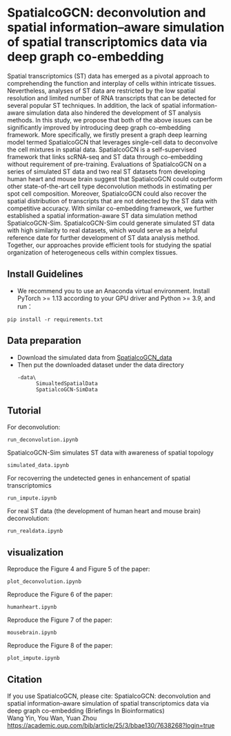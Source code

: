 # SpatialcoGCN: deconvolution and spatial information–aware simulation of spatial transcriptomics data via deep graph co-embedding
Spatial transcriptomics (ST) data has emerged as a pivotal approach to comprehending the function and interplay of cells within intricate tissues. Nevertheless, analyses of ST data are restricted by the low spatial resolution and limited number of RNA transcripts that can be detected for several popular ST techniques. In addition, the lack of spatial information-aware simulation data also hindered the development of ST analysis methods. In this study, we propose that both of the above issues can be significantly improved by introducing deep graph co-embedding framework. More specifically, we firstly present a graph deep learning model termed SpatialcoGCN that leverages single-cell data to deconvolve the cell mixtures in spatial data. SpatialcoGCN is a self-supervised framework that links scRNA-seq and ST data through co-embedding without requirement of pre-training. Evaluations of SpatialcoGCN on a series of simulated ST data and two real ST datasets from developing human heart and mouse brain suggest that SpatialcoGCN could outperform other state-of-the-art cell type deconvolution methods in estimating per spot cell composition. Moreover, SpatialcoGCN could also recover the spatial distribution of transcripts that are not detected by the ST data with competitive accuracy. With similar co-embedding framework, we further established a spatial information-aware ST data simulation method SpatialcoGCN-Sim. SpatialcoGCN-Sim could generate simulated ST data with high similarity to real datasets, which would serve as a helpful reference date for further development of ST data analysis method. Together, our approaches provide efficient tools for studying the spatial organization of heterogeneous cells within complex tissues.
## Install Guidelines
* We recommend you to use an Anaconda virtual environment. Install PyTorch >= 1.13 according to your GPU driver and Python >= 3.9, and run：

```
pip install -r requirements.txt
```
## Data preparation
* Download the simulated data from [SpatialcoGCN_data](https://figshare.com/articles/dataset/SpatialcoGCN_data/22682611) 
* Then put the downloaded dataset under the data directory
  ```
  -data\
        SimualtedSpatialData
        SpatialcoGCN-SimData
  ```
## Tutorial
For deconvolution:
  ```
  run_deconvolution.ipynb
  ```

SpatialcoGCN-Sim simulates ST data with awareness of spatial topology
  ```
  simulated_data.ipynb
  ```

For recoverring the undetected genes in enhancement of spatial transcriptomics
  ```
  run_impute.ipynb
  ```
For real ST data (the development of human heart and mouse brain) deconvolution:
  ```
  run_realdata.ipynb
  ```
  
## visualization
Reproduce the Figure 4 and Figure 5 of the paper:
  ```
  plot_deconvolution.ipynb
  ```
Reproduce the Figure 6 of the paper:
  ```
  humanheart.ipynb
  ```
  
Reproduce the Figure 7 of the paper:
  ```
  mousebrain.ipynb
  ```
  
Reproduce the Figure 8 of the paper:
  ```
  plot_impute.ipynb
  ```

## Citation
If you use SpatialcoGCN, please cite:
SpatialcoGCN: deconvolution and spatial information–aware simulation of spatial transcriptomics data via deep graph co-embedding (Briefings In Bioinformatics)  
Wang Yin, You Wan, Yuan Zhou  
https://academic.oup.com/bib/article/25/3/bbae130/7638268?login=true
